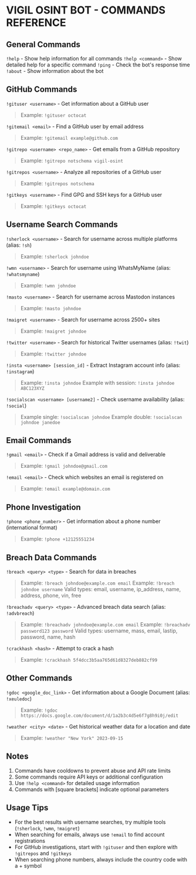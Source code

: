# VIGIL OSINT BOT - COMMANDS REFERENCE

## General Commands

`!help` - Show help information for all commands
`!help <command>` - Show detailed help for a specific command
`!ping` - Check the bot's response time
`!about` - Show information about the bot

## GitHub Commands

`!gituser <username>` - Get information about a GitHub user
> Example: `!gituser octocat`

`!gitemail <email>` - Find a GitHub user by email address
> Example: `!gitemail example@github.com`

`!gitrepo <username> <repo_name>` - Get emails from a GitHub repository
> Example: `!gitrepo notschema vigil-osint`

`!gitrepos <username>` - Analyze all repositories of a GitHub user
> Example: `!gitrepos notschema`

`!gitkeys <username>` - Find GPG and SSH keys for a GitHub user
> Example: `!gitkeys octocat`

## Username Search Commands

`!sherlock <username>` - Search for username across multiple platforms (alias: `!sh`)
> Example: `!sherlock johndoe`

`!wmn <username>` - Search for username using WhatsMyName (alias: `!whatsmyname`)
> Example: `!wmn johndoe`

`!masto <username>` - Search for username across Mastodon instances
> Example: `!masto johndoe`

`!maigret <username>` - Search for username across 2500+ sites
> Example: `!maigret johndoe`

`!twitter <username>` - Search for historical Twitter usernames (alias: `!twit`)
> Example: `!twitter johndoe`

`!insta <username> [session_id]` - Extract Instagram account info (alias: `!instagram`)
> Example: `!insta johndoe`
> Example with session: `!insta johndoe ABC123XYZ`

`!socialscan <username> [username2]` - Check username availability (alias: `!social`)
> Example single: `!socialscan johndoe`
> Example double: `!socialscan johndoe janedoe`

## Email Commands

`!gmail <email>` - Check if a Gmail address is valid and deliverable
> Example: `!gmail johndoe@gmail.com`

`!email <email>` - Check which websites an email is registered on
> Example: `!email example@domain.com`

## Phone Investigation

`!phone <phone_number>` - Get information about a phone number (international format)
> Example: `!phone +12125551234`

## Breach Data Commands

`!breach <query> <type>` - Search for data in breaches
> Example: `!breach johndoe@example.com email`
> Example: `!breach johndoe username`
> Valid types: email, username, ip_address, name, address, phone, vin, free

`!breachadv <query> <type>` - Advanced breach data search (alias: `!advbreach`)
> Example: `!breachadv johndoe@example.com email`
> Example: `!breachadv password123 password`
> Valid types: username, mass, email, lastip, password, name, hash

`!crackhash <hash>` - Attempt to crack a hash
> Example: `!crackhash 5f4dcc3b5aa765d61d8327deb882cf99`

## Other Commands

`!gdoc <google_doc_link>` - Get information about a Google Document (alias: `!xeuledoc`)
> Example: `!gdoc https://docs.google.com/document/d/1a2b3c4d5e6f7g8h9i0j/edit`

`!weather <city> <date>` - Get historical weather data for a location and date
> Example: `!weather "New York" 2023-09-15`

## Notes

1. Commands have cooldowns to prevent abuse and API rate limits
2. Some commands require API keys or additional configuration
3. Use `!help <command>` for detailed usage information
4. Commands with [square brackets] indicate optional parameters

## Usage Tips

- For the best results with username searches, try multiple tools (`!sherlock`, `!wmn`, `!maigret`)
- When searching for emails, always use `!email` to find account registrations
- For GitHub investigations, start with `!gituser` and then explore with `!gitrepos` and `!gitkeys`
- When searching phone numbers, always include the country code with a + symbol

